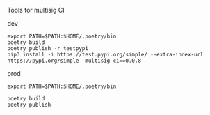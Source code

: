 Tools for multisig CI

dev
```
export PATH=$PATH:$HOME/.poetry/bin
poetry build
poetry publish -r testpypi
pip3 install -i https://test.pypi.org/simple/ --extra-index-url https://pypi.org/simple  multisig-ci==0.0.8
```

prod
```
export PATH=$PATH:$HOME/.poetry/bin

poetry build
poetry publish
```

